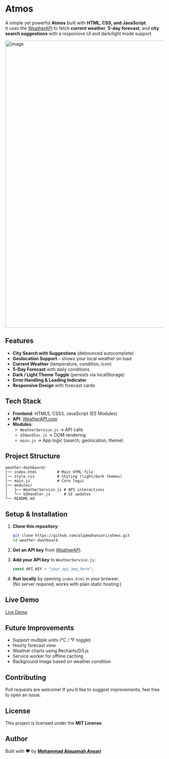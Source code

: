 # Atmos

A simple yet powerful **Atmos** built with **HTML, CSS, and JavaScript**.  
It uses the [WeatherAPI](https://www.weatherapi.com/) to fetch **current weather**, **5-day forecast**, and **city search suggestions** with a responsive UI and dark/light mode support.

<img width="1918" height="909" alt="image" src="https://github.com/user-attachments/assets/b39c19ef-0894-4bc6-9d6f-5ca0a2c92723" />



## Features
- **City Search with Suggestions** (debounced autocomplete)
- **Geolocation Support** – shows your local weather on load
- **Current Weather** (temperature, condition, icon)
- **5-Day Forecast** with daily conditions
- **Dark / Light Theme Toggle** (persists via localStorage)
- **Error Handling & Loading Indicator**
- **Responsive Design** with forecast cards


## Tech Stack
- **Frontend**: HTML5, CSS3, JavaScript (ES Modules)
- **API**: [WeatherAPI.com](https://www.weatherapi.com/)
- **Modules**:
  - `WeatherService.js` → API calls
  - `UIHandler.js` → DOM rendering
  - `main.js` → App logic (search, geolocation, theme)


## Project Structure
```
weather-dashboard/
│── index.html         # Main HTML file
│── style.css          # Styling (light/dark themes)
│── main.js            # Core logic
│── modules/
│   ├── WeatherService.js # API interactions
│   └── UIHandler.js      # UI updates
└── README.md
```


## Setup & Installation
1. **Clone this repository**:
   ```bash
   git clone https://github.com/alqamahansari/atmos.git
   cd weather-dashboard
   ```

2. **Get an API key** from [WeatherAPI](https://www.weatherapi.com/).

3. **Add your API key** to `WeatherService.js`:
   ```js
   const API_KEY = "your_api_key_here";
   ```

4. **Run locally** by opening `index.html` in your browser.  
   (No server required, works with plain static hosting.)


## Live Demo
[Live Demo](http://alqamahansari.github.io/weather-dashboard/)


## Future Improvements
- Support multiple units (°C / °F toggle)
- Hourly forecast view
- Weather charts using Recharts/D3.js
- Service worker for offline caching
- Background image based on weather condition


## Contributing
Pull requests are welcome! If you’d like to suggest improvements, feel free to open an issue.


## License
This project is licensed under the **MIT License**.


## Author
Built with ❤️ by **[Mohammad Alquamah Ansari](https://github.com/alqamahansari)**
